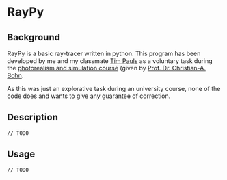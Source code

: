 # RayPy

## Background
RayPy is a basic ray-tracer written in python. This program has been developed by me and my classmate [Tim Pauls](https://www.github.com/timpauls) as a voluntary task during 
the [photorealism and simulation course](http://cg.viswiz.de/?courses.fosim.index) (given by [Prof. Dr. Christian-A. Bohn](http://cg.viswiz.de/?contact.cab.index).

As this was just an explorative task during an university course, none of the code does and wants to give any guarantee of correction.

## Description
`// TODO`

## Usage
`// TODO`

